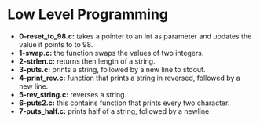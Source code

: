 # Low Level Programming

* **0-reset_to_98.c:** takes a pointer to an int as parameter and updates the value it points to to 98.
* **1-swap.c:** the function swaps the values of two integers.
* **2-strlen.c:** returns then length of a string.
* **3-puts.c:** prints a string, followed by a new line to stdout.
* **4-print_rev.c:** function that prints a string in reversed, followed by a new line.
* **5-rev_string.c:** reverses a string.
* **6-puts2.c:** this contains function that prints every two character.
* **7-puts_half.c:** prints half of a string, followed by a newline
